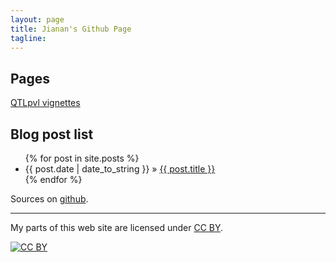 ```yaml
---
layout: page
title: Jianan's Github Page
tagline: 
---
```


## Pages

[QTLpvl vignettes][qtlpvl-vig]

## Blog post list
<ul class="posts">
  {% for post in site.posts %}
    <li><span>{{ post.date | date_to_string }}</span> &raquo; <a href="{{ BASE_PATH }}{{ post.url }}">{{ post.title }}</a></li>
  {% endfor %}
</ul>


Sources on [github][mygithub].

---
My parts of this web site are licensed under
[CC BY](http://creativecommons.org/licenses/by/3.0/).

[![CC BY](http://i.creativecommons.org/l/by/3.0/88x31.png)](http://creativecommons.org/licenses/by/3.0/)


[qtlpvl-vig]: http://jianan.github.io/qtlpvl
[mygithub]: https://github.com/jianan/jianan.github.io
[qtlpvl-r]: https://github.com/jianan/qtlpvl/tree/master
[qtlpvl-ghpages]: https://github.com/jianan/qtlpvl/tree/gh-pages
